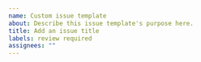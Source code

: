 ```yaml
---
name: Custom issue template
about: Describe this issue template's purpose here.
title: Add an issue title
labels: review required
assignees: ""
---
```

